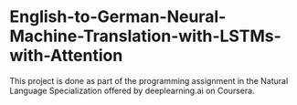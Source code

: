 # English-to-German-Neural-Machine-Translation-with-LSTMs-with-Attention

This project is done as part of the programming assignment in the Natural Language Specialization offered by deeplearning.ai on Coursera.
